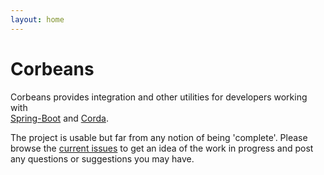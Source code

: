 ```yaml
---
layout: home
---
```


# Corbeans

Corbeans provides integration and other utilities for developers working with  
[Spring-Boot](https://spring.io/projects/spring-boot) and [Corda](https://www.corda.net/).

The project is usable but far from any notion of being 'complete'. Please browse
the [current issues](https://github.com/manosbatsis/corda-spring/issues) to get an idea of
the work in progress and post any questions or suggestions you may have.  

